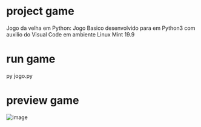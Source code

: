 # project game
Jogo da velha em Python: Jogo Basico desenvolvido para em Python3 com auxilio do Visual Code em ambiente Linux Mint 19.9

# run game
py jogo.py

# preview game
![image](https://user-images.githubusercontent.com/81499565/185726221-8415c166-4c7e-4282-ae59-b60a53fff017.png)
